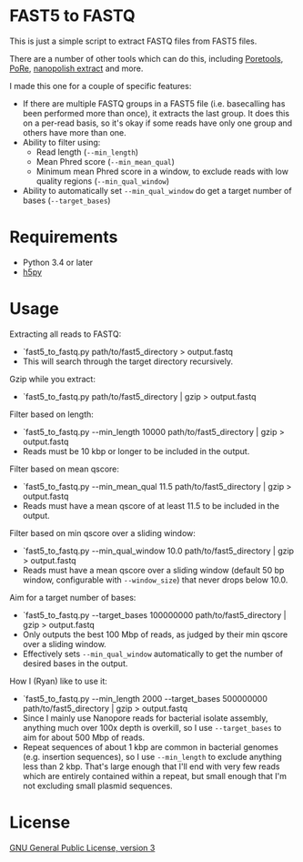 # FAST5 to FASTQ

This is just a simple script to extract FASTQ files from FAST5 files.

There are a number of other tools which can do this, including [Poretools](http://poretools.readthedocs.io/), [PoRe](https://sourceforge.net/p/rpore/wiki/Home/), [nanopolish extract](https://github.com/jts/nanopolish) and more.

I made this one for a couple of specific features:
* If there are multiple FASTQ groups in a FAST5 file (i.e. basecalling has been performed more than once), it extracts the last group. It does this on a per-read basis, so it's okay if some reads have only one group and others have more than one.
* Ability to filter using:
  * Read length (`--min_length`)
  * Mean Phred score (`--min_mean_qual`)
  * Minimum mean Phred score in a window, to exclude reads with low quality regions (`--min_qual_window`)
* Ability to automatically set `--min_qual_window` do get a target number of bases (`--target_bases`)


# Requirements

* Python 3.4 or later
* [h5py](https://github.com/h5py/h5py)


# Usage

Extracting all reads to FASTQ:
* `fast5_to_fastq.py path/to/fast5_directory > output.fastq
* This will search through the target directory recursively.

Gzip while you extract:
* `fast5_to_fastq.py path/to/fast5_directory | gzip > output.fastq

Filter based on length:
* `fast5_to_fastq.py --min_length 10000 path/to/fast5_directory | gzip > output.fastq
* Reads must be 10 kbp or longer to be included in the output.

Filter based on mean qscore:
* `fast5_to_fastq.py --min_mean_qual 11.5 path/to/fast5_directory | gzip > output.fastq
* Reads must have a mean qscore of at least 11.5 to be included in the output.

Filter based on min qscore over a sliding window:
* `fast5_to_fastq.py --min_qual_window 10.0 path/to/fast5_directory | gzip > output.fastq
* Reads must have a mean qscore over a sliding window (default 50 bp window, configurable with `--window_size`) that never drops below 10.0.

Aim for a target number of bases:
* `fast5_to_fastq.py --target_bases 100000000 path/to/fast5_directory | gzip > output.fastq
* Only outputs the best 100 Mbp of reads, as judged by their min qscore over a sliding window.
* Effectively sets `--min_qual_window` automatically to get the number of desired bases in the output.

How I (Ryan) like to use it:
* `fast5_to_fastq.py --min_length 2000 --target_bases 500000000 path/to/fast5_directory | gzip > output.fastq
* Since I mainly use Nanopore reads for bacterial isolate assembly, anything much over 100x depth is overkill, so I use `--target_bases` to aim for about 500 Mbp of reads.
* Repeat sequences of about 1 kbp are common in bacterial genomes (e.g. insertion sequences), so I use `--min_length` to exclude anything less than 2 kbp. That's large enough that I'll end with very few reads which are entirely contained within a repeat, but small enough that I'm not excluding small plasmid sequences.


# License

[GNU General Public License, version 3](https://www.gnu.org/licenses/gpl-3.0.html)
